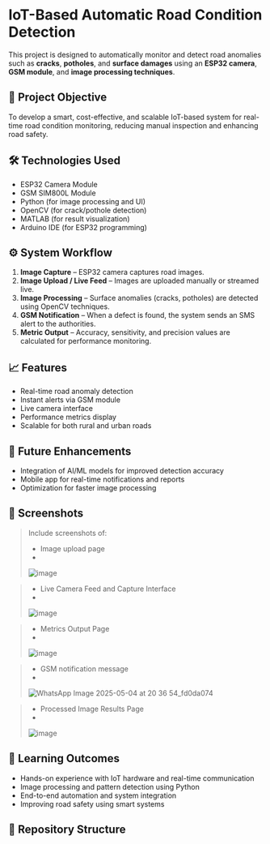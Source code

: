 # IoT-Based Automatic Road Condition Detection

This project is designed to automatically monitor and detect road anomalies such as **cracks**, **potholes**, and **surface damages** using an **ESP32 camera**, **GSM module**, and **image processing techniques**.

## 📌 Project Objective

To develop a smart, cost-effective, and scalable IoT-based system for real-time road condition monitoring, reducing manual inspection and enhancing road safety.

## 🛠️ Technologies Used

- ESP32 Camera Module  
- GSM SIM800L Module  
- Python (for image processing and UI)  
- OpenCV (for crack/pothole detection)  
- MATLAB (for result visualization)  
- Arduino IDE (for ESP32 programming)

## ⚙️ System Workflow

1. **Image Capture** – ESP32 camera captures road images.
2. **Image Upload / Live Feed** – Images are uploaded manually or streamed live.
3. **Image Processing** – Surface anomalies (cracks, potholes) are detected using OpenCV techniques.
4. **GSM Notification** – When a defect is found, the system sends an SMS alert to the authorities.
5. **Metric Output** – Accuracy, sensitivity, and precision values are calculated for performance monitoring.

## 📈 Features

- Real-time road anomaly detection
- Instant alerts via GSM module
- Live camera interface
- Performance metrics display
- Scalable for both rural and urban roads

## 🚀 Future Enhancements

- Integration of AI/ML models for improved detection accuracy  
- Mobile app for real-time notifications and reports  
- Optimization for faster image processing

## 📸 Screenshots

> Include screenshots of:
>  - Image upload page
>  - 
> ![image](https://github.com/user-attachments/assets/5f3a802c-71c8-4e09-8948-97479884a370)


>- Live Camera Feed and Capture Interface
>- 
> ![image](https://github.com/user-attachments/assets/51ddd900-2b18-44b6-8658-76ac5a3f30b4)


> - Metrics Output Page
> - 
> ![image](https://github.com/user-attachments/assets/35e2fe5d-40dc-4f2e-91ef-b0a8d94f9721)

>- GSM notification message
>- 
> ![WhatsApp Image 2025-05-04 at 20 36 54_fd0da074](https://github.com/user-attachments/assets/66053773-0340-4461-9ff5-247d53f5cae8)


>- Processed Image Results Page
>- 
> ![image](https://github.com/user-attachments/assets/f736e200-5d0d-4ff9-9a5a-c3a8ef915a3a)

  

## 🧠 Learning Outcomes

- Hands-on experience with IoT hardware and real-time communication
- Image processing and pattern detection using Python
- End-to-end automation and system integration
- Improving road safety using smart systems

## 📂 Repository Structure

